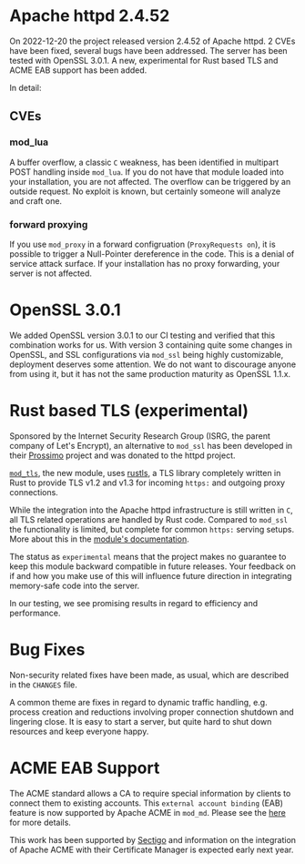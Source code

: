 # Apache httpd 2.4.52

On 2022-12-20 the project released version 2.4.52 of Apache httpd. 2 CVEs have been fixed, several bugs have been addressed. The server has been tested with OpenSSL 3.0.1. A new, experimental for Rust based TLS and ACME EAB support has been added.

In detail:

## CVEs

### mod_lua

A buffer overflow, a classic `C` weakness, has been identified in multipart POST handling inside `mod_lua`. If you do not have that module loaded into your installation, you are not affected. The overflow can be triggered by an outside request. No exploit is known, but certainly someone will analyze and craft one.

### forward proxying

If you use `mod_proxy` in a forward configruation (`ProxyRequests on`), it is possible to trigger a Null-Pointer dereference in the code. This is a denial of service attack surface. If your installation has no proxy forwarding, your server is not affected.

# OpenSSL 3.0.1

We added OpenSSL version 3.0.1 to our CI testing and verified that this combination works for us. With version 3 containing quite some changes in OpenSSL, and SSL configurations via `mod_ssl` being highly customizable, deployment deserves some attention. We do not want to discourage anyone from using it, but it has not the same production maturity as OpenSSL 1.1.x.

# Rust based TLS (experimental)

Sponsored by the Internet Security Research Group (ISRG, the parent company of Let's Encrypt), an alternative to `mod_ssl` has been developed in their [Prossimo](https://www.memorysafety.org/about/) project and was donated to the httpd project.

[`mod_tls`](https://httpd.apache.org/docs/2.4/mod/mod_tls.html), the new module, uses [rustls](https://github.com/rustls/rustls), a TLS library completely written in Rust to provide TLS v1.2 and v1.3 for incoming `https:` and outgoing proxy connections.

While the integration into the Apache httpd infrastructure is still written in `C`, all TLS related operations are handled by Rust code. Compared to `mod_ssl` the functionality is limited, but complete for common `https:` serving setups. More about this in the [module's documentation](https://httpd.apache.org/docs/2.4/mod/mod_tls.html).

The status as `experimental` means that the project makes no guarantee to keep this module backward compatible in future releases. Your feedback on if and how you make use of this will influence future direction in integrating memory-safe code into the server.

In our testing, we see promising results in regard to efficiency and performance.

# Bug Fixes

Non-security related fixes have been made, as usual, which are described in the `CHANGES` file. 

A common theme are fixes in regard to dynamic traffic handling, e.g. process creation and reductions involving proper connection shutdown and lingering close. It is easy to start a server, but quite hard to shut down resources and keep everyone happy.

# ACME EAB Support

The ACME standard allows a CA to require special information by clients to connect them to existing accounts. This `external account binding` (EAB) feature is now supported by Apache ACME in `mod_md`. Please see the [here](https://github.com/icing/mod_md#a-key-to-bind-them) for more details.

This work has been supported by [Sectigo](https://sectigo.com) and information on the integration of Apache ACME with their Certificate Manager is expected early next year.

